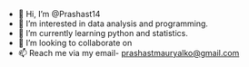 - 👋 Hi, I’m @Prashast14
- 👀 I’m interested in data analysis and programming.
- 🌱 I’m currently learning python and statistics.
- 💞️ I’m looking to collaborate on 
- 📫 Reach me via my email- prashastmauryalko@gmail.com

<!---
Prashast14/Prashast14 is a ✨ special ✨ repository because its `README.md` (this file) appears on your GitHub profile.
You can click the Preview link to take a look at your changes.
--->
